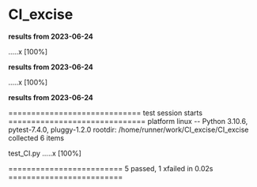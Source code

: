 # CI_excise

__results from 2023-06-24__

.....x                                                                   [100%]


__results from 2023-06-24__

.....x                                                                   [100%]

__results from 2023-06-24__

============================= test session starts ==============================
platform linux -- Python 3.10.6, pytest-7.4.0, pluggy-1.2.0
rootdir: /home/runner/work/CI_excise/CI_excise
collected 6 items

test_CI.py .....x                                                        [100%]

========================= 5 passed, 1 xfailed in 0.02s =========================
